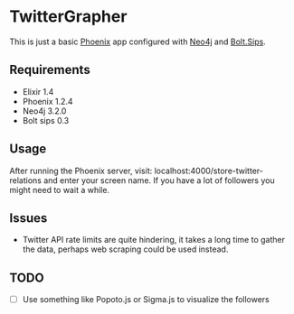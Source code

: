 # TwitterGrapher
This is just a basic [Phoenix](phoenixframework.org/) app configured with [Neo4j](https://neo4j.com/) and [Bolt.Sips](https://github.com/florinpatrascu/bolt_sips). 

## Requirements
* Elixir 1.4
* Phoenix 1.2.4
* Neo4j 3.2.0
* Bolt sips 0.3

## Usage
After running the Phoenix server, visit: localhost:4000/store-twitter-relations and enter your screen name. If you have a lot of followers you might need to wait a while.

## Issues
* Twitter API rate limits are quite hindering, it takes a long time to gather the data, perhaps web scraping could be used instead.

## TODO
* [ ] Use something like Popoto.js or Sigma.js to visualize the followers
